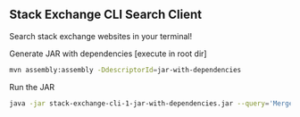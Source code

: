 ## Stack Exchange CLI Search Client
Search stack exchange websites in your terminal!


Generate JAR with dependencies [execute in root dir]
```bash
mvn assembly:assembly -DdescriptorId=jar-with-dependencies
```

Run the JAR
```bash
java -jar stack-exchange-cli-1-jar-with-dependencies.jar --query='Merge two dictionaries'
```

